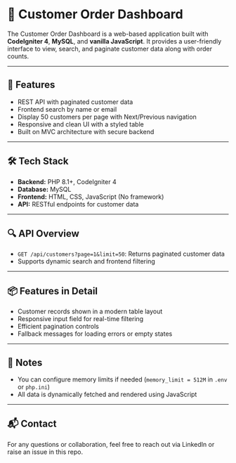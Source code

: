 # 🧾 Customer Order Dashboard

The Customer Order Dashboard is a web-based application built with **CodeIgniter 4**, **MySQL**, and **vanilla JavaScript**. It provides a user-friendly interface to view, search, and paginate customer data along with order counts.

---

## 🚀 Features

- REST API with paginated customer data
- Frontend search by name or email
- Display 50 customers per page with Next/Previous navigation
- Responsive and clean UI with a styled table
- Built on MVC architecture with secure backend

---

## 🛠️ Tech Stack

- **Backend:** PHP 8.1+, CodeIgniter 4
- **Database:** MySQL
- **Frontend:** HTML, CSS, JavaScript (No framework)
- **API:** RESTful endpoints for customer data

---

## 🔍 API Overview

- `GET /api/customers?page=1&limit=50`: Returns paginated customer data
- Supports dynamic search and frontend filtering

---

## 📦 Features in Detail

- Customer records shown in a modern table layout
- Responsive input field for real-time filtering
- Efficient pagination controls
- Fallback messages for loading errors or empty states

---

## 🧠 Notes

- You can configure memory limits if needed (`memory_limit = 512M` in `.env` or `php.ini`)
- All data is dynamically fetched and rendered using JavaScript

---

## 📬 Contact

For any questions or collaboration, feel free to reach out via LinkedIn or raise an issue in this repo.
